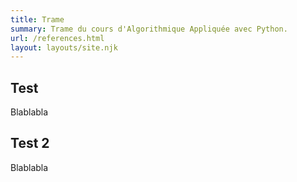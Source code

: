 ```yaml
---
title: Trame
summary: Trame du cours d'Algorithmique Appliquée avec Python.
url: /references.html
layout: layouts/site.njk
---
```


## Test

Blablabla

## Test 2

Blablabla